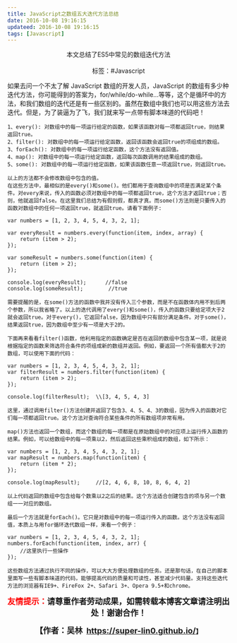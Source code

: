 ```yaml
---
title: JavaScript之数组五大迭代方法总结
date: 2016-10-08 19:16:15
updateed: 2016-10-08 19:16:15
tags: [Javascript]
---
```


<center>
  本文总结了ES5中常见的数组迭代方法
<center>
</br>
</center>
  标签：#Javascript
</center>

<!-- more -->

如果去问一个不太了解 JavaScript 数组的开发人员，JavaScript 的数组有多少种迭代方法，你可能得到的答案为，for/while/do-while...等等，这个是循环中的方法，和我们数组的迭代还是有一些区别的。虽然在数组中我们也可以用这些方法去迭代。但是，为了装逼为了飞，我们就来写一点带有脚本味道的代码吧！

    1、every(): 对数组中的每一项运行给定的函数，如果该函数对每一项都返回true，则结果返回true。
    2、filter(): 对数组中的每一项运行给定函数，返回该函数会返回true的项组成的数组。
    3、forEach(): 对数组中的每一项运行给定函数，这个方法没有返回值。
    4、map(): 对数组中的每一项运行给定函数，返回每次函数调用的结果组成的数组。
    5、some(): 对数组中的每一项运行给定函数，如果该函数任意一项返回true，则返回true。

    以上的方法都不会修改数组中包含的值。
    在这些方法中，最相似的是every()和some()。他们都用于查询数组中的项是否满足某个条件。对every来说，传入的函数必须对数组中的每一项都返回true，这个方法才返回true；否则，他就返回false。在这里我们总结为有假则假，都真才真。而some()方法则是只要传入的函数对数组中的任何一项返回true，就返回true。请看下面例子:

```
var numbers = [1, 2, 3, 4, 5, 4, 3, 2, 1];

var everyResult = numbers.every(function(item, index, array) {
    return (item > 2);
});

var someResult = numbers.some(function(item) {
    return (item > 2);
});

console.log(everyResult);      //false
console.log(someResult);        //true
```

    需要提醒的是，在some()方法的函数中我并没有传入三个参数，而是不在函数体内用不到后两个参数，所以我省略了。以上的迭代调用了every()和some()，传入的函数只要给定项大于2就会返回true。对于every()，它返回false，因为数组中只有部分满足条件。对于some()，结果返回true，因为数组中至少有一项是大于2的。

    下面再来看看filter()函数，他利用指定的函数确定是否在返回的数组中包含某一项，就是说根据指定的函数来筛选符合条件的项组成新的数组并返回。例如，要返回一个所有值都大于2的数组，可以使用下面的代码：

```
var numbers = [1, 2, 3, 4, 5, 4, 3, 2, 1];
var filterResult = numbers.filter(function(item) {
    return (item > 2);
});

console.log(filterResult);	\\[3, 4, 5, 4, 3]
```

    这里，通过调用filter()方法创建并返回了包含3、4、5、4、3的数组，因为传入的函数对它们每一项都返回true。这个方法对查询符合某些条件的所有数组项非常有用。

    map()方法也返回一个数组，而这个数组的每一项都是在原始数组中的对应项上运行传入函数的结果。例如，可以给数组中的每一项乘以2，然后返回这些乘积组成的数组，如下所示：

```
var numbers = [1, 2, 3, 4, 5, 4, 3, 2, 1];
var mapResult = numbers.map(function(item) {
    return (item * 2);
});

console.log(mapResult);     //[2, 4, 6, 8, 10, 8, 6, 4, 2]
```

    以上代码返回的数组中包含给每个数乘以2之后的结果。这个方法适合创建包含的项与另一个数组一一对应的数组。

    最后一个方法就是forEach()。它只是对数组中的每一项运行传入的函数。这个方法没有返回值，本质上与用for循环迭代数组一样，来看一个例子：

```
var numbers = [1, 2, 3, 4, 5, 4, 3, 2, 1];
numbers.forEach(function(item, index, arr) {
    //这里执行一些操作
});
```

    这些数组方法通过执行不同的操作，可以大大方便处理数组的任务。还是那句话，在自己的脚本里面写一些有脚本味道的代码，能够提高代码的质量和可读性，甚至减少代码量。支持这些迭代方法的浏览器有IE9+、FireFox 2+、Safari 3+、Opera 9.5+和chrome。

<p style="text-align: center;"><span style="font-size:18px;"><strong><span style="color:#ff00;"><span style="color:#ff0000;">友情提示：</span></span>请尊重作者劳动成果，如需转载本博客文章请注明出处！谢谢合作！</strong></span></p>

<p align="center"><strong><span style="font-size:18px;">【作者：吴林&nbsp;&nbsp;</span></strong><a target="_blank" href="https://super-lin0.github.io/"><strong><span style="font-size:18px;">https://super-lin0.github.io/</span></strong></a><strong>】</span></strong></p>
